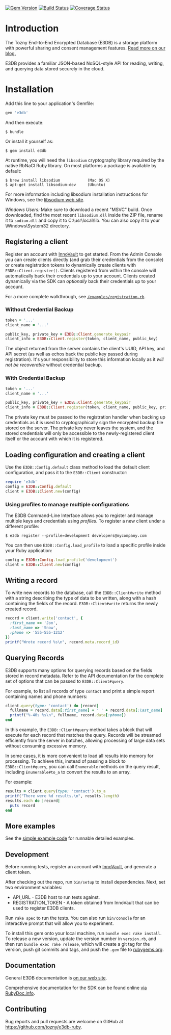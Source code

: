 [![Gem Version][gem-image]][gem-url] [![Build Status][travis-image]][travis-url] [![Coverage Status][coveralls-image]][coveralls-url]

# Introduction

The Tozny End-to-End Encrypted Database (E3DB) is a storage platform
with powerful sharing and consent management features.
[Read more on our blog.](https://tozny.com/blog/announcing-project-e3db-the-end-to-end-encrypted-database/)

E3DB provides a familiar JSON-based NoSQL-style API for reading, writing,
and querying data stored securely in the cloud.

# Installation

Add this line to your application's Gemfile:

```ruby
gem 'e3db'
```

And then execute:

    $ bundle

Or install it yourself as:

    $ gem install e3db

At runtime, you will need the `libsodium` cryptography library
required by the native RbNaCl Ruby library. On most platforms
a package is available by default:

```shell
$ brew install libsodium            (Mac OS X)
$ apt-get install libsodium-dev     (Ubuntu)
```

For more information including libsodium installation instructions
for Windows, see the [libsodium web site](https://download.libsodium.org/doc/installation/).

_Windows Users:_ Make sure to download a recent "MSVC" build. Once
downloaded, find the most recent `libsodium.dll` inside the ZIP file,
rename it to `sodium.dll` and copy it to C:\usr\local\lib. You can
also copy it to your \Windows\System32 directory.

## Registering a client

Register an account with [InnoVault](https://innovault.io) to get started. From the Admin Console you can create clients directly (and grab their credentials from the console) or create registration tokens to dynamically create clients with `E3DB::Client.register()`. Clients registered from within the console will automatically back their credentials up to your account. Clients created dynamically via the SDK can _optionally_ back their credentials up to your account.

For a more complete walkthrough, see [`/examples/registration.rb`](https://github.com/tozny/e3db-ruby/blob/master/examples/registration.rb).

### Without Credential Backup

```ruby
token = '...'
client_name = '...'

public_key, private_key = E3DB::Client.generate_keypair
client_info = E3DB::Client.register(token, client_name, public_key)
```

The object returned from the server contains the client's UUID, API key, and API secret (as well as echos back the public key passed during registration). It's your responsibility to store this information locally as it _will not be recoverable_ without credential backup.

### With Credential Backup

```ruby
token = '...'
client_name = '...'

public_key, private_key = E3DB::Client.generate_keypair
client_info = E3DB::Client.register(token, client_name, public_key, private_key, true)
```

The private key must be passed to the registration handler when backing up credentials as it is used to cryptographically sign the encrypted backup file stored on the server. The private key never leaves the system, and the stored credentials will only be accessible to the newly-registered client itself or the account with which it is registered.

## Loading configuration and creating a client

Use the `E3DB::Config.default` class method to load the default
client configuration, and pass it to the `E3DB::Client` constructor:

```ruby
require 'e3db'
config = E3DB::Config.default
client = E3DB::Client.new(config)
```

### Using profiles to manage multiple configurations

The E3DB Command-Line Interface allows you to register and manage
multiple keys and credentials using _profiles_. To register a new
client under a different profile:

```shell
$ e3db register --profile=development developers@mycompany.com
```

You can then use `E3DB::Config.load_profile` to load a specific profile
inside your Ruby application:

```ruby
config = E3DB::Config.load_profile('development')
client = E3DB::Client.new(config)
```

## Writing a record

To write new records to the database, call the `E3DB::Client#write`
method with a string describing the type of data to be written,
along with a hash containing the fields of the record.  `E3DB::Client#write`
returns the newly created record.

```ruby
record = client.write('contact', {
  :first_name => 'Jon',
  :last_name => 'Snow',
  :phone => '555-555-1212'
})
printf("Wrote record %s\n", record.meta.record_id)
```

## Querying Records

E3DB supports many options for querying records based on the fields
stored in record metadata. Refer to the API documentation for the
complete set of options that can be passed to `E3DB::Client#query`.

For example, to list all records of type `contact` and print a
simple report containing names and phone numbers:

```ruby
client.query(type: 'contact') do |record|
  fullname = record.data[:first_name] + ' ' + record.data[:last_name]
  printf("%-40s %s\n", fullname, record.data[:phone])
end
```

In this example, the `E3DB::Client#query` method takes a block that will
execute for each record that matches the query. Records will be streamed
efficiently from the server in batches, allowing processing of large data
sets without consuming excessive memory.

In some cases, it is more convenient to load all results into memory
for processing. To achieve this, instead of passing a block to
`E3DB::Client#query`, you can call `Enumerable` methods on the query result,
including `Enumerable#to_a` to convert the results to an array.

For example:

```ruby
results = client.query(type: 'contact').to_a
printf("There were %d results.\n", results.length)
results.each do |record|
  puts record
end
```

## More examples
See the [simple example code](examples/simple.rb) for runnable detailed examples.

## Development

Before running tests, register an account with
[InnoVault](https://innovault.io), and generate a client token.

After checking out the repo, run `bin/setup` to install dependencies. Next,
set two environment variables:

* API_URL - E3DB host to run tests against.
* REGISTRATION_TOKEN - A token obtained from InnoVault that can be used
  to register E3DB clients.

Run `rake spec` to run the tests. You can also run `bin/console` for
an interactive prompt that will allow you to experiment.

To install this gem onto your local machine, run `bundle exec rake
install`. To release a new version, update the version number in
`version.rb`, and then run `bundle exec rake release`, which will
create a git tag for the version, push git commits and tags, and push
the `.gem` file to [rubygems.org](https://rubygems.org).

## Documentation

General E3DB documentation is [on our web site](https://tozny.com/documentation/e3db/).

Comprehensive documentation for the SDK can be found online [via RubyDoc.info](http://www.rubydoc.info/gems/e3db/2.0.0.rc1).

## Contributing

Bug reports and pull requests are welcome on GitHub at https://github.com/tozny/e3db-ruby.

[gem-image]: https://badge.fury.io/rb/e3db.svg
[gem-url]: https://rubygems.org/gems/e3db
[travis-image]: https://travis-ci.org/tozny/e3db-ruby.svg?branch=master
[travis-url]: https://travis-ci.org/tozny/e3db-ruby
[coveralls-image]: https://coveralls.io/repos/github/tozny/e3db-ruby/badge.svg?branch=master
[coveralls-url]: https://coveralls.io/github/tozny/e3db-ruby
